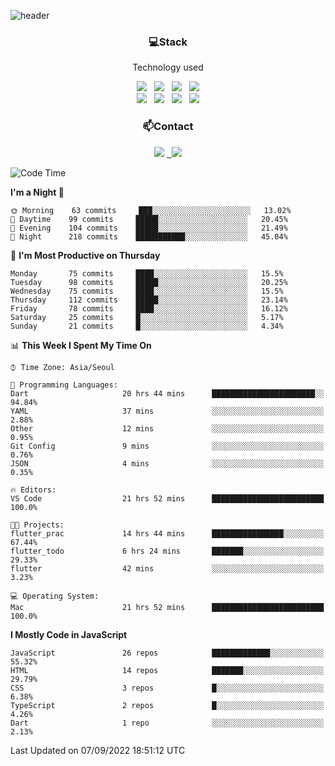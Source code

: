 ![header](https://capsule-render.vercel.app/api?type=waving&color=gradient&height=200&text=Che-ri&fontAlign=70&fontAlignY=40&animation=twinkling)

<h3 align="center">💻Stack</h3>
<p align="center">Technology used</p>
<div align="center"><img src="https://img.shields.io/badge/HTML5-e74c3c?style=flat-square&logo=HTML5&logoColor=white"></img> &nbsp <img src="https://img.shields.io/badge/CSS3-0A84FF?style=flat-square&logo=CSS3&logoColor=white"></img> &nbsp <img src="https://img.shields.io/badge/tailwind%2Dcss-06B6D4?style=flat-square&logo=tailwindcss&logoColor=white"/></a> &nbsp <img src="https://img.shields.io/badge/styled%2Dcomponents-DB7093?style=flat-square&logo=styled%2Dcomponents&logoColor=white"/></a>
<br><img src="https://img.shields.io/badge/JavaScript-FFCD11?style=flat-square&logo=JavaScript&logoColor=white"></img> &nbsp <img src="https://img.shields.io/badge/React-00BCF6?style=flat-square&logo=React&logoColor=white"></img> &nbsp <img src="https://img.shields.io/badge/Redux-764ABC?style=flat-square&logo=Redux&logoColor=white"/> &nbsp <img src="https://img.shields.io/badge/Zustand-582D3E?style=flat-square&logo=Zustand&logoColor=white"/></a></div> 

<h3 align="center">📫Contact</h3>
<div align="center"><a href="https://cheri.tistory.com/"><img src="https://img.shields.io/badge/Cheri-AD29B6?style=flat-square&logo=Tidal&logoColor=white"/></a> <a href="rnjs1135@gmail.com"> &nbsp <img src="https://img.shields.io/badge/Gmail-EA4335?style=flat-square&logo=Gmail&logoColor=white"/></a></div>

<!--START_SECTION:waka-->
![Code Time](http://img.shields.io/badge/Code%20Time-1%2C552%20hrs%2028%20mins-blue)

**I'm a Night 🦉** 

```text
🌞 Morning    63 commits     ███░░░░░░░░░░░░░░░░░░░░░░   13.02% 
🌆 Daytime    99 commits     █████░░░░░░░░░░░░░░░░░░░░   20.45% 
🌃 Evening    104 commits    █████░░░░░░░░░░░░░░░░░░░░   21.49% 
🌙 Night      218 commits    ███████████░░░░░░░░░░░░░░   45.04%

```
📅 **I'm Most Productive on Thursday** 

```text
Monday       75 commits     ████░░░░░░░░░░░░░░░░░░░░░   15.5% 
Tuesday      98 commits     █████░░░░░░░░░░░░░░░░░░░░   20.25% 
Wednesday    75 commits     ████░░░░░░░░░░░░░░░░░░░░░   15.5% 
Thursday     112 commits    █████░░░░░░░░░░░░░░░░░░░░   23.14% 
Friday       78 commits     ████░░░░░░░░░░░░░░░░░░░░░   16.12% 
Saturday     25 commits     █░░░░░░░░░░░░░░░░░░░░░░░░   5.17% 
Sunday       21 commits     █░░░░░░░░░░░░░░░░░░░░░░░░   4.34%

```


📊 **This Week I Spent My Time On** 

```text
⌚︎ Time Zone: Asia/Seoul

💬 Programming Languages: 
Dart                     20 hrs 44 mins      ███████████████████████░░   94.84% 
YAML                     37 mins             ░░░░░░░░░░░░░░░░░░░░░░░░░   2.88% 
Other                    12 mins             ░░░░░░░░░░░░░░░░░░░░░░░░░   0.95% 
Git Config               9 mins              ░░░░░░░░░░░░░░░░░░░░░░░░░   0.76% 
JSON                     4 mins              ░░░░░░░░░░░░░░░░░░░░░░░░░   0.35%

🔥 Editors: 
VS Code                  21 hrs 52 mins      █████████████████████████   100.0%

🐱‍💻 Projects: 
flutter_prac             14 hrs 44 mins      ████████████████░░░░░░░░░   67.44% 
flutter_todo             6 hrs 24 mins       ███████░░░░░░░░░░░░░░░░░░   29.33% 
flutter                  42 mins             ░░░░░░░░░░░░░░░░░░░░░░░░░   3.23%

💻 Operating System: 
Mac                      21 hrs 52 mins      █████████████████████████   100.0%

```

**I Mostly Code in JavaScript** 

```text
JavaScript               26 repos            █████████████░░░░░░░░░░░░   55.32% 
HTML                     14 repos            ███████░░░░░░░░░░░░░░░░░░   29.79% 
CSS                      3 repos             █░░░░░░░░░░░░░░░░░░░░░░░░   6.38% 
TypeScript               2 repos             █░░░░░░░░░░░░░░░░░░░░░░░░   4.26% 
Dart                     1 repo              ░░░░░░░░░░░░░░░░░░░░░░░░░   2.13%

```



 Last Updated on 07/09/2022 18:51:12 UTC
<!--END_SECTION:waka-->
